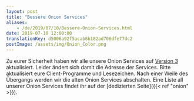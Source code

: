 ```yaml
---
layout: post
title: "Bessere Onion Services"
aliases:
    - /de/2019/07/10/Bessere-Onion-Services.html
date: 2019-07-10 12:00:00
translationKey: d5006a92f5acab6b182ad706dfe77dc2
postImage: /assets/img/Onion_Color.png
---
```

Zu eurer Sicherheit haben wir alle unsere Onion Services auf 
[Version 3](https://trac.torproject.org/projects/tor/wiki/doc/HiddenServiceNames#Whyarev3onionsbetter) aktualisiert.
Leider ändert sich damit die Adresse der Services. Bitte aktualisiert eure Client-Programme und Lesezeichen. Nach einer 
Weile des Übergangs werden wir die alten Onion Services abschalten. Eine Liste all unserer Onion Services findet ihr 
auf der [dedizierten Seite]({{< ref "onion" >}}).
